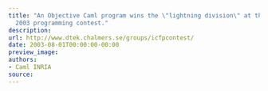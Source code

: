 ```yaml
---
title: "An Objective Caml program wins the \"lightning division\" at the\n    ICFP
  2003 programming contest."
description:
url: http://www.dtek.chalmers.se/groups/icfpcontest/
date: 2003-08-01T00:00:00-00:00
preview_image:
authors:
- Caml INRIA
source:
---
```



